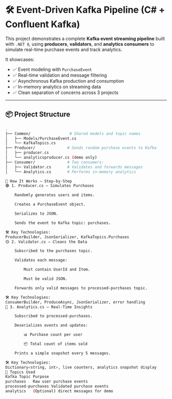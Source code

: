 # 🛠️ Event-Driven Kafka Pipeline (C# + Confluent Kafka)

This project demonstrates a complete **Kafka event streaming pipeline** built with `.NET 8`, using **producers**, **validators**, and **analytics consumers** to simulate real-time purchase events and track analytics.

It showcases:
- ✅ Event modeling with `PurchaseEvent`
- ✅ Real-time validation and message filtering
- ✅ Asynchronous Kafka production and consumption
- ✅ In-memory analytics on streaming data
- ✅ Clean separation of concerns across 3 projects

---

## 📦 Project Structure

```bash
.
├── Common/                 # Shared models and topic names
│   ├── Models/PurchaseEvent.cs
│   └── KafkaTopics.cs
├── Producer/              # Sends random purchase events to Kafka
│   ├── producer.cs
│   └── analyticsproducer.cs (demo only)
├── Consumer/              # Two consumers:
│   ├── Validator.cs       # Validates and forwards messages
│   └── Analytics.cs       # Performs in-memory analytics

🧠 How It Works – Step-by-Step
🟢 1. Producer.cs — Simulates Purchases

    Randomly generates users and items.

    Creates a PurchaseEvent object.

    Serializes to JSON.

    Sends the event to Kafka topic: purchases.

🛠️ Key Technologies:
ProducerBuilder, JsonSerializer, KafkaTopics.Purchases
🟡 2. Validator.cs — Cleans the Data

    Subscribed to the purchases topic.

    Validates each message:

        Must contain UserId and Item.

        Must be valid JSON.

    Forwards only valid messages to processed-purchases topic.

🛠️ Key Technologies:
ConsumerBuilder, ProduceAsync, JsonSerializer, error handling
🔵 3. Analytics.cs — Real-Time Insights

    Subscribed to processed-purchases.

    Deserializes events and updates:

        📊 Purchase count per user

        📦 Total count of items sold

    Prints a simple snapshot every 5 messages.

🛠️ Key Technologies:
Dictionary<string, int>, live counters, analytics snapshot display
🚀 Topics Used
Kafka Topic	Purpose
purchases	Raw user purchase events
processed-purchases	Validated purchase events
analytics	(Optional) direct messages for demo
